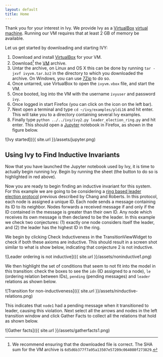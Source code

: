 ```yaml
---
layout: default
title: Home
---
```

Thank you for your interest in Ivy. We provide Ivy as a [VirtualBox](https://www.virtualbox.org) [virtual machine](http://www.cs.tau.ac.il/~odedp/ivyvm.tar.bz2). Running our VM requires that at least 2 GB of memory be available. 

Let us get started by downloading and starting IVY:

1. Download and install [VirtualBox](https://www.virtualbox.org) for your VM.
2. Download[^1] the [VM](http://www.cs.tau.ac.il/~odedp/ivyvm.tar.bz2) archive.
3. Untar the archive, on Linux and OS X this can be done by running ```tar -jxvf ivyvm.tar.bz2``` in the directory to which you downloaded the archive. On Windows, you can use [7Zip](http://www.7-zip.org/download.html) to do so.
3. Once untarred, use VirtualBox to open the ```ivyvm.vbox``` file, and start the VM.
4. Once booted, log into the VM with the username ```ivyuser``` and password ```ivy```.
5. Once logged in start Firefox (you can click on the icon on the left bar).
6. Next open a terminal and type ```cd ~/ivy/examples/pldi16``` and hit enter. This will take you to a directory containing several Ivy examples. 
7. Finally type ```python ../../ivy/ivy2.py leader_election_ring.py``` and hit enter. This should open a [Jupyter](http://jupyter.org/) notebook in Firefox, as shown in the figure below.

![Ivy started]({{ site.url }}/assets/jupyter.png)

Using Ivy to Find Inductive Invariants
--------------------------------------
Now that you have launched the Jupyter notebook used by Ivy, it is time to actually begin running Ivy. Begin by running the sheet (the button to do so is highlighted in red above). 

Now you are ready to begin finding an inductive invariant for this system. For this example we are going to be considering a [ring based leader election protocol](http://cs.ucsb.edu/~hatem/cs271/decentralized-extrema-finding.pdf) previous described by Chang and Roberts. In this protocol, each node is assigned a unique ID. Each node sends a message containing its ID to its neighbor. Nodes forwards a received message if and only if the ID contained in the message is greater than their own ID. Any node which receives its own message is then declared to be the leader.  In this example we check two conjectures: (1) exactly one node considers itself the leader, and (2) the leader has the highest ID in the ring.

We begin by clicking Check Inductiveness in the TransitionViewWidget to check if both these axioms are inductive. This should result in a screen shot similar to what is show below, indicating that conjecture 2 is not inductive.

![Leader ordering is not inductive]({{ site.url }}/assets/noninductive1.png)

We then highlight the set of conditions that seem to not fit into the model in this transition: check the boxes to see the ```idn``` (ID assigned to a node), ```le``` (ordering relation between IDs), ```pending``` (pending messages) and ```leader``` relations as shown below.

![Transition for non-inductiveness]({{ site.url }}/assets/ninductive-relations.png)

This indicates that ```node1``` had a pending message when it transitioned to leader, causing this violation. Next select all the arrows and nodes in the left transition window and click Gather Facts to collect all the relations that hold as shown below.

![Gather facts]({{ site.url }}/assets/gatherfacts1.png)




[^1]: We recommend ensuring that the downloaded file is correct. The SHA sum for the VM archive is ``6d5d6b377f7a95a13507e57209c064080f273829``.